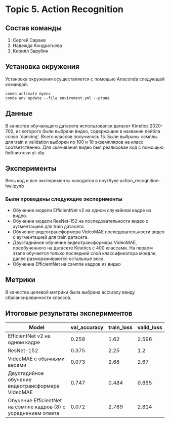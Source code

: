 # Topic 5. Action Recognition

## Состав команды

1. Сергей Сараев
2. Надежда Кондратьева
3. Кирилл Зарубин

## Установка окружения

Установка окружения осуществляется с помощью Anaconda следующей командой:
```angular2html
conda activate myenv
conda env update --file enviroment.yml --prune
```
## Данные

В качестве обучающего датасета использовался датасет Kinetics 2020-700, из которого были выбрани видео, содержащие в названии лейбла
слово 'dancing'. Всего классов получилось 15. Были выбраны сэмплы для train и validation выборки по 100 и 10 экземпляров на класс соответственно. Для скачивания видео был реализован код с помощью библиотеки yt-dlp. 


## Эксперименты

Весь код и все эксперименты находятся в ноутбуке action_recognition-hw.ipynb

### Были проведены следующие эксперименты

- Обучение модели EfficientNet v2 на одном случайном кадре из видео.
- Обучение модели ResNet-152 на последовательности видео с аугментацией для train датасета.
- Обучение видеотрансформера VideoMAE последовательности видео с аугментацией для train датасета.
- Двустадийное обучение видеотрансформера VideoMAE, преобученного на датасете  Kinetics с 400 классами. На первом этапе обучается только последний слой классификатора моедли, далее размораживаются остальные веса.
- Обучение EfficientNet на сэмпле кадров из видео

## Метрики
В качестве целевой метрики была выбрана accuracy ввиду сбалансированности классов.

## Итоговые результаты экспериментов

| Model                                  | val_accuracy | train_loss | valid_loss |
|----------------------------------------|--------------|------------|------------|
| EfficientNet v2 на одном кадре         | 0.258        | 1.62       | 2.596      | 
| ResNet-152                             | 0.375        | 2.25       | 1.2        | 
| VideoMAE с обычными весами             | 0.073        | 2.68       | 2.67       | 
| Двустадийное обучение видеотрансформера VideoMAE | 0.747        | 0.484      | 0.855 | 
| Обучение EfficientNet на сэмпле кадров (8) с усреднением ответа | 0.072 | 2.769 | 2.814|
